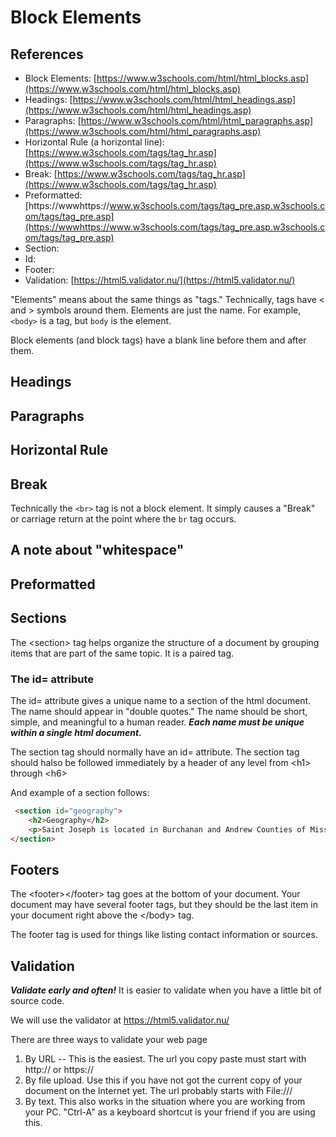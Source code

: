# Block Elements

## References

* Block Elements: [https://www.w3schools.com/html/html_blocks.asp](https://www.w3schools.com/html/html_blocks.asp)
* Headings: [https://www.w3schools.com/html/html_headings.asp](https://www.w3schools.com/html/html_headings.asp)
* Paragraphs: [https://www.w3schools.com/html/html_paragraphs.asp](https://www.w3schools.com/html/html_paragraphs.asp)
* Horizontal Rule (a horizontal line): [https://www.w3schools.com/tags/tag_hr.asp](https://www.w3schools.com/tags/tag_hr.asp)
* Break: [https://www.w3schools.com/tags/tag_hr.asp](https://www.w3schools.com/tags/tag_hr.asp)
* Preformatted: [https://wwwhttps://www.w3schools.com/tags/tag_pre.asp.w3schools.com/tags/tag_pre.asp](https://wwwhttps://www.w3schools.com/tags/tag_pre.asp.w3schools.com/tags/tag_pre.asp)
* Section:
* Id:
* Footer:
* Validation: [https://html5.validator.nu/](https://html5.validator.nu/)

"Elements" means about the same things as "tags."  Technically, tags have &lt; and &gt; symbols around them.  Elements are just the name.  For example, ```<body>``` is a tag, but ```body``` is the element.

Block elements (and block tags) have a blank line before them and after them.

## Headings

## Paragraphs

## Horizontal Rule

## Break

Technically the ```<br>``` tag is not a block element.  It simply causes a "Break" or carriage return at the point where the ```br``` tag occurs.

## A note about "whitespace"

## Preformatted

## Sections

The &lt;section&gt; tag helps organize the structure of a document by grouping items that are part of the same topic.  It is a paired tag.

### The id= attribute

The id= attribute gives a unique name to a section of the html document.  The name should appear in "double quotes."  The name should be short, simple, and meaningful to a human reader.  ***Each name must be unique within a single html document.***

The section tag should normally have an id= attribute.  The section tag should halso be followed immediately by a header of any level from &lt;h1&gt; through &lt;h6&gt;

And example of a section follows:

```html
 <section id="geography">
    <h2>Geography</h2>
    <p>Saint Joseph is located in Burchanan and Andrew Counties of Missouri.  It is the county seat of Buchanan County.</p>
</section>
```

## Footers

The &lt;footer>&lt;/footer> tag goes at the bottom of your document. Your document may have several footer tags, but they should be the last item in your document right above the &lt;/body> tag.

The footer tag is used for things like listing contact information or sources.

## Validation

***Validate early and often!*** It is easier to validate when you have a little bit of source code.

We will use the validator at https://html5.validator.nu/

There are three ways to validate your web page

1. By URL -- This is the easiest.  The url you copy paste must start with http:// or https://
2. By file upload.  Use this if you have not got the current copy of your document on the Internet yet.  The url probably starts with File:///
3. By text.  This also works in the situation where you are working from your PC.  "Ctrl-A" as a keyboard shortcut is your friend if you are using this.

